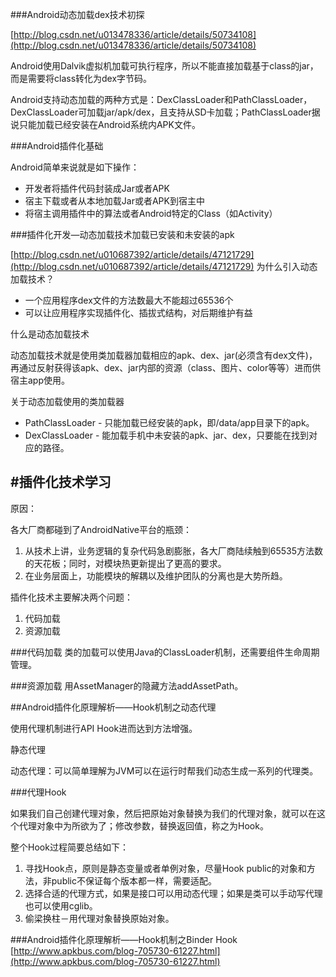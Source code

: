 ###Android动态加载dex技术初探

[http://blog.csdn.net/u013478336/article/details/50734108](http://blog.csdn.net/u013478336/article/details/50734108)

Android使用Dalvik虚拟机加载可执行程序，所以不能直接加载基于class的jar，而是需要将class转化为dex字节码。

Android支持动态加载的两种方式是：DexClassLoader和PathClassLoader，DexClassLoader可加载jar/apk/dex，且支持从SD卡加载；PathClassLoader据说只能加载已经安装在Android系统内APK文件。

###Android插件化基础

Android简单来说就是如下操作：

* 开发者将插件代码封装成Jar或者APK
* 宿主下载或者从本地加载Jar或者APK到宿主中
* 将宿主调用插件中的算法或者Android特定的Class（如Activity）

###插件化开发—动态加载技术加载已安装和未安装的apk

[http://blog.csdn.net/u010687392/article/details/47121729](http://blog.csdn.net/u010687392/article/details/47121729)
为什么引入动态加载技术？

* 一个应用程序dex文件的方法数最大不能超过65536个
* 可以让应用程序实现插件化、插拔式结构，对后期维护有益

什么是动态加载技术

动态加载技术就是使用类加载器加载相应的apk、dex、jar(必须含有dex文件)，再通过反射获得该apk、dex、jar内部的资源（class、图片、color等等）进而供宿主app使用。

关于动态加载使用的类加载器

* PathClassLoader - 只能加载已经安装的apk，即/data/app目录下的apk。
* DexClassLoader  - 能加载手机中未安装的apk、jar、dex，只要能在找到对应的路径。









#插件化技术学习
---
原因：

各大厂商都碰到了AndroidNative平台的瓶颈：

1. 从技术上讲，业务逻辑的复杂代码急剧膨胀，各大厂商陆续触到65535方法数的天花板；同时，对模块热更新提出了更高的要求。
2. 在业务层面上，功能模块的解耦以及维护团队的分离也是大势所趋。

插件化技术主要解决两个问题：

1. 代码加载
2. 资源加载

###代码加载
类的加载可以使用Java的ClassLoader机制，还需要组件生命周期管理。

###资源加载
用AssetManager的隐藏方法addAssetPath。

##Android插件化原理解析——Hook机制之动态代理

使用代理机制进行API Hook进而达到方法增强。

静态代理

动态代理：可以简单理解为JVM可以在运行时帮我们动态生成一系列的代理类。

###代理Hook

如果我们自己创建代理对象，然后把原始对象替换为我们的代理对象，就可以在这个代理对象中为所欲为了；修改参数，替换返回值，称之为Hook。

整个Hook过程简要总结如下：

1. 寻找Hook点，原则是静态变量或者单例对象，尽量Hook public的对象和方法，非public不保证每个版本都一样，需要适配。
2. 选择合适的代理方式，如果是接口可以用动态代理；如果是类可以手动写代理也可以使用cglib。
3. 偷梁换柱－用代理对象替换原始对象。

###Android插件化原理解析——Hook机制之Binder Hook
[http://www.apkbus.com/blog-705730-61227.html](http://www.apkbus.com/blog-705730-61227.html)